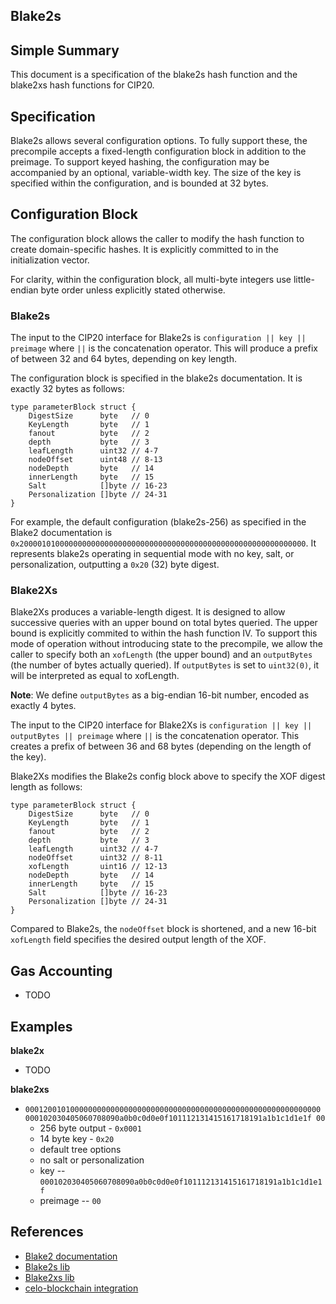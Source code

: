 ## Blake2s

## Simple Summary

This document is a specification of the blake2s hash function and the blake2xs
hash functions for CIP20.

## Specification

Blake2s allows several configuration options. To fully support these, the
precompile accepts a fixed-length configuration block in addition to the
preimage. To support keyed hashing, the configuration may be accompanied by an
optional, variable-width key. The size of the key is specified within the
configuration, and is bounded at 32 bytes.

## Configuration Block

The configuration block allows the caller to modify the hash function to create
domain-specific hashes. It is explicitly committed to in the initialization
vector.

For clarity, within the configuration block, all multi-byte integers use
little-endian byte order unless explicitly stated otherwise.

### Blake2s

The input to the CIP20 interface for Blake2s is
`configuration || key || preimage` where `||` is the concatenation operator.
This will produce a prefix of between 32 and 64 bytes, depending on key length.

The configuration block is specified in the blake2s documentation. It is
exactly 32 bytes as follows:

```
type parameterBlock struct {
	DigestSize      byte   // 0
	KeyLength       byte   // 1
	fanout          byte   // 2
	depth           byte   // 3
	leafLength      uint32 // 4-7
	nodeOffset      uint48 // 8-13
	nodeDepth       byte   // 14
	innerLength     byte   // 15
	Salt            []byte // 16-23
	Personalization []byte // 24-31
}
```

For example, the default configuration (blake2s-256) as specified in the Blake2
documentation is
`0x2000010100000000000000000000000000000000000000000000000000000000`. It
represents blake2s operating in sequential mode with no key, salt, or
personalization, outputting a `0x20` (32) byte digest.

### Blake2Xs

Blake2Xs produces a variable-length digest. It is designed to allow successive
queries with an upper bound on total bytes queried. The upper bound is
explicitly commited to within the hash function IV. To support this mode of
operation without introducing state to the precompile, we allow the caller to
specify both an `xofLength` (the upper bound) and an `outputBytes` (the number
of bytes actually queried). If `outputBytes` is set to `uint32(0)`, it will be
interpreted as equal to xofLength.

**Note**: We define `outputBytes` as a big-endian 16-bit number, encoded as
exactly 4 bytes.

The input to the CIP20 interface for Blake2Xs is
`configuration || key || outputBytes || preimage` where `||` is the
concatenation operator. This creates a prefix of between 36 and 68 bytes
(depending on the length of the key).

Blake2Xs modifies the Blake2s config block above to specify the XOF digest
length as follows:

```
type parameterBlock struct {
	DigestSize      byte   // 0
	KeyLength       byte   // 1
	fanout          byte   // 2
	depth           byte   // 3
	leafLength      uint32 // 4-7
	nodeOffset      uint32 // 8-11
	xofLength       uint16 // 12-13
	nodeDepth       byte   // 14
	innerLength     byte   // 15
	Salt            []byte // 16-23
	Personalization []byte // 24-31
}
```

Compared to Blake2s, the `nodeOffset` block is shortened, and a new 16-bit
`xofLength` field specifies the desired output length of the XOF.

## Gas Accounting

- TODO

## Examples

**blake2x**

- TODO

**blake2xs**

- `000120010100000000000000000000000000000000000000000000000000000000 000102030405060708090a0b0c0d0e0f101112131415161718191a1b1c1d1e1f 00`
    - 256 byte output - `0x0001`
    - 14 byte key - `0x20`
    - default tree options
    - no salt or personalization
    - key --
    `000102030405060708090a0b0c0d0e0f101112131415161718191a1b1c1d1e1f`
    - preimage -- `00`


## References

- [Blake2 documentation](https://www.blake2.net/blake2.pdf)
- [Blake2s lib](https://github.com/dchest/blake2s)
- [Blake2xs lib](https://github.com/dchest/blake2xs)
- [celo-blockchain integration](https://github.com/celo-org/celo-blockchain/tree/prestwich/cip-0020)